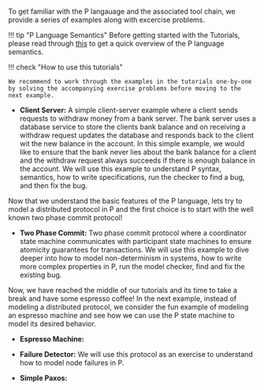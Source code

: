 To get familiar with the P langauage and the associated tool chain, we provide a series of examples along with excercise problems.

!!! tip "P Language Semantics"
    Before getting started with the Tutorials, please read through [this](tutorial/psemantics.md) to get a quick overview of the P language semantics.

!!! check "How to use this tutorials"

    We recommend to work through the examples in the tutorials one-by-one by solving the accompanying exercise problems before moving to the next example.

- **Client Server:** A simple client-server example where a client sends requests to withdraw money from a bank server. The bank server uses a database service to store the clients bank balance and on receiving a withdraw request updates the database and responds back to the client wit the new balance in the account. In this simple example, we would like to ensure that the bank never lies about the bank balance for a client and the withdraw request always succeeds if there is enough balance in the account. We will use this example to understand P syntax, semantics, how to write specifications, run the checker to find a bug, and then fix the bug.

Now that we understand the basic features of the P language, lets try to model a distributed protocol in P and the first choice is to start with the well known two phase commit protocol!

- **Two Phase Commit:** Two phase commit protocol where a coordinator state machine communicates with participant state machines to ensure atomicity guarantees for transactions.
We will use this example to dive deeper into how to model non-determinism in systems, how to write more complex properties in P, run the model checker, find and fix the existing bug.

Now, we have reached the middle of our tutorials and its time to take a break and have some espresso coffee! In the next example, instead of modeling a distributed protocol, we consider the fun example of modeling an espresso machine and see how we can use the P state machine to model its desired behavior.

- **Espresso Machine:**

- **Failure Detector:** We will use this protocol as an exercise to understand how to model node failures in P.

- **Simple Paxos:**